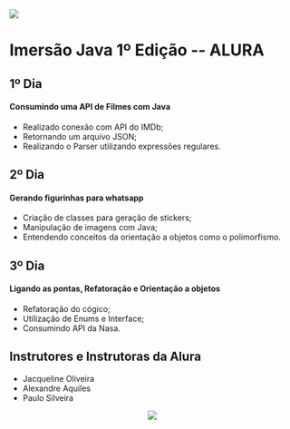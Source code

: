 <img src="https://github.com/dor-95/Imersao-Java2022/blob/main/CapaImersao.jpg"/>

# Imersão Java 1º Edição -- ALURA

## 1º Dia

#### Consumindo uma API de Filmes com Java

<ul>
  <li>Realizado conexão com API do IMDb;</li>
  <li>Retornando um arquivo JSON;</li>
  <li>Realizando o Parser utilizando expressões regulares.</li>
 </ul>
 
 ## 2º Dia

#### Gerando figurinhas para whatsapp

<ul>
 <li>Criação de classes para geração de stickers;</li>
 <li>Manipulação de imagens com Java;</li>
 <li>Entendendo conceitos da orientação a objetos como o polimorfismo.</li>
</ul>

## 3º Dia

#### Ligando as pontas, Refatoração e Orientação a objetos

<ul>
 <li>Refatoração do cógico;</li>
 <li>Utilização de Enums e Interface;</li>
 <li>Consumindo API da Nasa.</li>
</ul>

##  Instrutores e Instrutoras da Alura

<ul>
  <li>Jacqueline Oliveira</li>
  <li>Alexandre Aquiles</li>
  <li>Paulo Silveira</li>
</ul>

<p align="center">
<img src="https://img.shields.io/badge/STATUS-EM%20DESENVOLVIMENTO-green"/>
</p>

